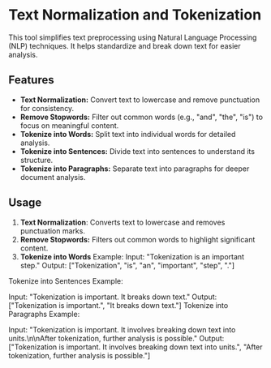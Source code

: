 # Text Normalization and Tokenization
This tool simplifies text preprocessing using Natural Language Processing (NLP) techniques. It helps standardize and break down text for easier analysis.

## Features

- **Text Normalization:** Convert text to lowercase and remove punctuation for consistency.
- **Remove Stopwords:** Filter out common words (e.g., "and", "the", "is") to focus on meaningful content.
- **Tokenize into Words:** Split text into individual words for detailed analysis.
- **Tokenize into Sentences:** Divide text into sentences to understand its structure.
- **Tokenize into Paragraphs:** Separate text into paragraphs for deeper document analysis.

## Usage
1. **Text Normalization**: Converts text to lowercase and removes punctuation marks.
2. **Remove Stopwords:** Filters out common words to highlight significant content.
3. **Tokenize into Words**
Example:
Input: "Tokenization is an important step."
Output: ["Tokenization", "is", "an", "important", "step", "."]

Tokenize into Sentences
Example:

Input: "Tokenization is important. It breaks down text."
Output: ["Tokenization is important.", "It breaks down text."]
Tokenize into Paragraphs
Example:

Input: "Tokenization is important. It involves breaking down text into units.\n\nAfter tokenization, further analysis is possible."
Output: ["Tokenization is important. It involves breaking down text into units.", "After tokenization, further analysis is possible."]
